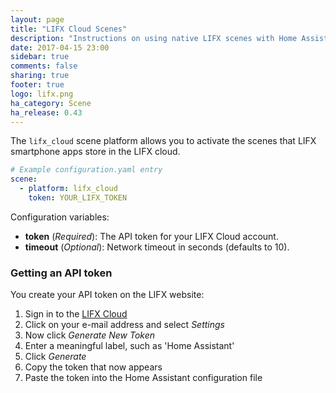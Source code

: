 ```yaml
---
layout: page
title: "LIFX Cloud Scenes"
description: "Instructions on using native LIFX scenes with Home Assistant."
date: 2017-04-15 23:00
sidebar: true
comments: false
sharing: true
footer: true
logo: lifx.png
ha_category: Scene
ha_release: 0.43
---
```


The `lifx_cloud` scene platform allows you to activate the scenes that LIFX smartphone apps store in the LIFX cloud.

```yaml
# Example configuration.yaml entry
scene:
  - platform: lifx_cloud
    token: YOUR_LIFX_TOKEN
```

Configuration variables:

- **token** (*Required*): The API token for your LIFX Cloud account.
- **timeout** (*Optional*): Network timeout in seconds (defaults to 10).

### Getting an API token

You create your API token on the LIFX website:
1. Sign in to the [LIFX Cloud](https://cloud.lifx.com/)
2. Click on your e-mail address and select _Settings_
3. Now click _Generate New Token_
4. Enter a meaningful label, such as 'Home Assistant'
5. Click _Generate_
6. Copy the token that now appears
7. Paste the token into the Home Assistant configuration file
